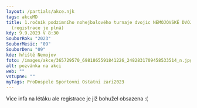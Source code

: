 ```yaml
---
layout: /partials/akce.njk
tags: akceMD
title: 1.ročník podzimního nohejbalového turnaje dvojic NEMOJOVSKÉ DVOJKY
  (registrace je plná)
kdy: 9.9.2023 V 8:30
SouborRok: "2023"
SouborMesic: "09"
SouborDen: "09"
kde: hřiště Nemojov
foto: /images/akce/365729570_6981865591841226_2482831709458533514_n.jpg
alt: pozvánka na akci
web: ""
vstupne: ""
myTags: ProDospele Sportovni Ostatni zari2023
---
```

V﻿íce infa na létáku ale registrace je již bohužel obsazena :(